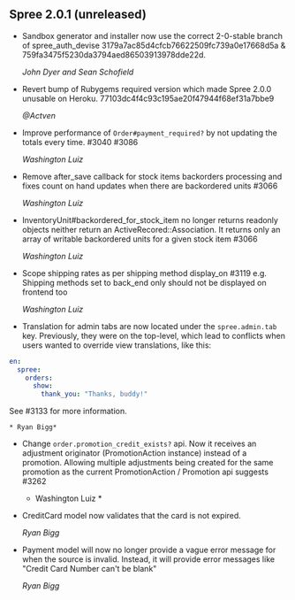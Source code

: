 ## Spree 2.0.1 (unreleased) ##

*  Sandbox generator and installer now use the correct 2-0-stable branch of spree_auth_devise 
3179a7ac85d4cfcb76622509fc739a0e17668d5a & 759fa3475f5230da3794aed86503913978dde22d.

    *John Dyer and Sean Schofield*

* Revert bump of Rubygems required version which made Spree 2.0.0 unusable on Heroku. 77103dc4f4c93c195ae20f47944f68ef31a7bbe9

    *@Actven*

* Improve performance of `Order#payment_required?` by not updating the totals every time. #3040 #3086

    *Washington Luiz*
    
* Remove after_save callback for stock items backorders processing and
    fixes count on hand updates when there are backordered units #3066

    *Washington Luiz*

* InventoryUnit#backordered_for_stock_item no longer returns readonly objects
    neither return an ActiveRecored::Association. It returns only an array of
    writable backordered units for a given stock item #3066

    *Washington Luiz*

* Scope shipping rates as per shipping method display_on #3119
    e.g. Shipping methods set to back_end only should not be displayed on frontend too

   *Washington Luiz*

* Translation for admin tabs are now located under the `spree.admin.tab` key. Previously, they were on the top-level, which lead to conflicts when users wanted to override view translations, like this:

```yml
en:
  spree:
    orders:
      show:
        thank_you: "Thanks, buddy!"
```

See #3133 for more information.

    * Ryan Bigg*

*   Change `order.promotion_credit_exists?` api. Now it receives an adjustment
    originator (PromotionAction instance) instead of a promotion. Allowing
    multiple adjustments being created for the same promotion as the current
    PromotionAction / Promotion api suggests #3262

    * Washington Luiz *

* CreditCard model now validates that the card is not expired.

    *Ryan Bigg*

* Payment model will now no longer provide a vague error message for when the source is invalid. Instead, it will provide error messages like "Credit Card Number can't be blank"

    *Ryan Bigg*